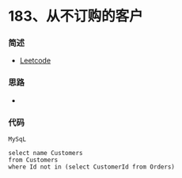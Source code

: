 # 183、从不订购的客户

### 简述

- [Leetcode](https://leetcode-cn.com/problems/customers-who-never-order/)

### 思路

- 

### 代码

`MySqL`

```mysql
select name Customers
from Customers 
where Id not in (select CustomerId from Orders)
```